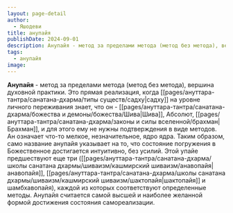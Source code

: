 ```yaml
---
layout: page-detail
author:
  - Яшодеви
title: анупайя
publishDate: 2024-09-01
description: Анупайя - метод за пределами метода (метод без метода), вершина духовной практики. Это прямая реализация, когда садху на уровне личного переживания знает, что он - Шива, Абсолют, Брахман, и для этого ему не нужны подтверждения в виде методов.
tags:
  - анупайя
image:
---
```

**Анупайя** - метод за пределами метода (метод без метода), вершина духовной практики. Это прямая реализация, когда [[pages/ануттара-тантра/санатана-дхарма/типы существ/садху|садху]] на уровне личного переживания знает, что он - [[pages/ануттара-тантра/санатана-дхарма/божества и демоны/божества/Шива|Шива]], Абсолют, [[pages/ануттара-тантра/санатана-дхарма/законы и силы вселенной/брахман|Брахман]], и для этого ему не нужны подтверждения в виде методов. Ан означает что-то мелкое, незначительное, ядро ядра. Таким образом, само название анупайя указывает на то, что состояние погружения в Божественное достигается интуитивно, без усилий. Этой упайе предшествуют еще три ([[pages/ануттара-тантра/санатана-дхарма/школы санатана дхармы/шиваизм/кашмирский шиваизм/анавопайя|анавопайя]], [[pages/ануттара-тантра/санатана-дхарма/школы санатана дхармы/шиваизм/кашмирский шиваизм/шактопайя|шактопайя]] и шамбхавопайя), каждой из которых соответствуют определенные методы. Анупайя считается самой высшей и наиболее желанной формой достижения состояния самореализации.

